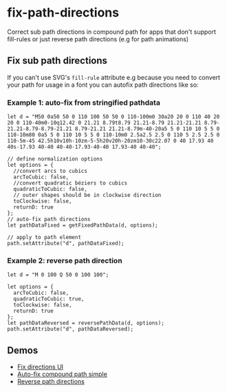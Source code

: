 # fix-path-directions
Correct sub path directions in compound path for apps that don't support fill-rules or
just reverse path directions (e.g for path animations)  

## Fix sub path directions
If you can't use SVG's `fill-rule` attribute e.g because you need to convert your path for usage in a font you can autofix path directions like so:  

### Example 1: auto-fix from stringified pathdata
```
let d = "M50 0a50 50 0 110 100 50 50 0 110-100m0 30a20 20 0 110 40 20 20 0 110-40m0-10q12.42 0 21.21 8.79t8.79 21.21-8.79 21.21-21.21 8.79-21.21-8.79-8.79-21.21 8.79-21.21 21.21-8.79m-40-20a5 5 0 110 10 5 5 0 110-10m80 0a5 5 0 110 10 5 5 0 110-10m0 2.5a2.5 2.5 0 110 5 2.5 2.5 0 110-5m-45 42.5h10v10h-10zm-5-5h20v20h-20zm10-30c22.07 0 40 17.93 40 40s-17.93 40-40 40-40-17.93-40-40 17.93-40 40-40";

// define normalization options
let options = {
  //convert arcs to cubics
  arcToCubic: false,
  //convert quadratic béziers to cubics
  quadraticToCubic: false,
  // outer shapes should be in clockwise direction
  toClockwise: false,
  returnD: true
};
// auto-fix path directions
let pathDataFixed = getFixedPathData(d, options);

// apply to path element
path.setAttribute("d", pathDataFixed);
```

### Example 2: reverse path direction

```
let d = "M 0 100 Q 50 0 100 100";

let options = {
  arcToCubic: false,
  quadraticToCubic: true,
  toClockwise: false,
  returnD: true
};
let pathDataReversed = reversePathData(d, options);
path.setAttribute("d", pathDataReversed);
```


## Demos
* [Fix directions UI](https://codepen.io/herrstrietzel/pen/jOoGrxO?editors=1010)
* [Auto-fix compound path simple](https://codepen.io/herrstrietzel/pen/mdYBrge?editors=1010)
* [Reverse path directions](https://codepen.io/herrstrietzel/pen/xxNXRbe?editors=1010)

